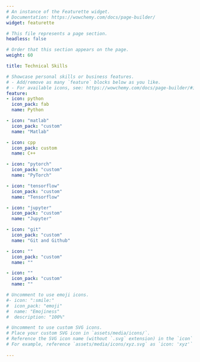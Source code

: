 ```yaml
---
# An instance of the Featurette widget.
# Documentation: https://wowchemy.com/docs/page-builder/
widget: featurette

# This file represents a page section.
headless: false

# Order that this section appears on the page.
weight: 60

title: Technical Skills

# Showcase personal skills or business features.
# - Add/remove as many `feature` blocks below as you like.
# - For available icons, see: https://wowchemy.com/docs/page-builder/#icons
feature:
- icon: python
  icon_pack: fab
  name: Python

- icon: "matlab"
  icon_pack: "custom"
  name: "Matlab"

- icon: cpp
  icon_pack: custom
  name: C++

- icon: "pytorch"
  icon_pack: "custom"
  name: "PyTorch"

- icon: "tensorflow"
  icon_pack: "custom"
  name: "Tensorflow"

- icon: "jupyter"
  icon_pack: "custom"
  name: "Jupyter"

- icon: "git"
  icon_pack: "custom"
  name: "Git and Github"

- icon: ""
  icon_pack: "custom"
  name: ""

- icon: ""
  icon_pack: "custom"
  name: ""

# Uncomment to use emoji icons.
#- icon: ":smile:"
#  icon_pack: "emoji"
#  name: "Emojiness"
#  description: "100%"  

# Uncomment to use custom SVG icons.
# Place your custom SVG icon in `assets/media/icons/`.
# Reference the SVG icon name (without `.svg` extension) in the `icon` field.
# For example, reference `assets/media/icons/xyz.svg` as `icon: 'xyz'`
  
---
```

